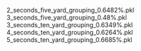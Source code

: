 2_seconds_five_yard_grouping_0.6482%.pkl
3_seconds_five_yard_grouping_0.48%.pkl
3_seconds_ten_yard_grouping_0.6349%.pkl
4_seconds_ten_yard_grouping_0.6264%.pkl
5_seconds_ten_yard_grouping_0.6685%.pkl